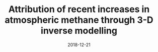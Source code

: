 ---
title: "Attribution of recent increases in atmospheric methane through 3-D inverse modelling"
collection: publications
permalink: /publication/2018-12-21-McNorton
date: 2018-12-21
venue: 'Atmospheric Chemistry and Physics'
paperurl: 'https://doi.org/doi:10.5194/acp-18-18149-2018'
citation: '<b>40</b> - McNorton J., Wilson C., Gloor M., Parker R.J., Boesch H. et al., Attribution of recent increases in atmospheric methane through 3-D inverse modelling, Atmospheric Chemistry and Physics, 18, 18149-18168, (2018-12-21). <a href="https://doi.org/doi:10.5194/acp-18-18149-2018">doi:10.5194/acp-18-18149-2018</a> (cited 16 times)

'
---